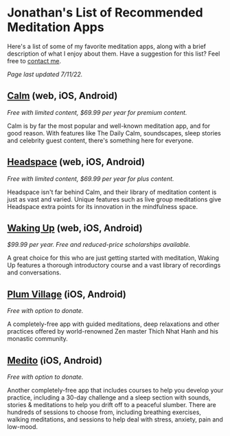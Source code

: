 # Jonathan's List of Recommended Meditation Apps

Here's a list of some of my favorite meditation apps, along with a brief description of what I enjoy about them. Have a suggestion for this list? Feel free to [contact me](https://github.com/scheiber).

_Page last updated 7/11/22._

## [Calm](https://www.calm.com/) (web, iOS, Android)

_Free with limited content, $69.99 per year for premium content._

Calm is by far the most popular and well-known meditation app, and for good reason. With features like The Daily Calm, soundscapes, sleep stories and celebrity guest content, there's something here for everyone.

## [Headspace](https://www.headspace.com/) (web, iOS, Android)

_Free with limited content, $69.99 per year for plus content._

Headspace isn't far behind Calm, and their library of meditation content is just as vast and varied. Unique features such as live group meditations give Headspace extra points for its innovation in the mindfulness space.

## [Waking Up](https://www.wakingup.com/) (web, iOS, Android)

_$99.99 per year. Free and reduced-price scholarships available._

A great choice for this who are just getting started with meditation, Waking Up features a thorough introductory course and a vast library of recordings and conversations.

## [Plum Village](https://plumvillage.app/) (iOS, Android)
_Free with option to donate._

A completely-free app with guided meditations, deep relaxations and other practices offered by world-renowned Zen master Thich Nhat Hanh and his monastic community.

## [Medito](https://meditofoundation.org/medito-app) (iOS, Android)
_Free with option to donate._

Another completely-free app that includes courses to help you develop your practice, including a 30-day challenge and a sleep section with sounds, stories & meditations to help you drift off to a peaceful slumber. There are hundreds of sessions to choose from, including breathing exercises, walking meditations, and sessions to help deal with stress, anxiety, pain and low-mood.